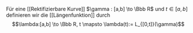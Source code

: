 Für eine [[Rektifizierbare Kurve]] $\gamma : [a,b] \to \Bbb R$ und $t \in [a,b]$ definieren wir die [[Längenfunktion]] durch
$$\lambda:[a,b] \to \Bbb R, t \mapsto \lambda(t):= L_{[0,t]}(\gamma)$$